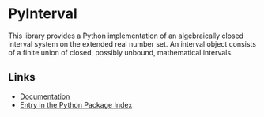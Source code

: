 PyInterval
==========

This library provides a Python implementation of an algebraically
closed interval system on the extended real number set. An interval
object consists of a finite union of closed, possibly unbound,
mathematical intervals.

Links
-----

 * [Documentation](http://cdn.rawgit.com/taschini/pyinterval/master/html/index.html)
 * [Entry in the Python Package Index](http://pypi.python.org/pypi/pyinterval/)
